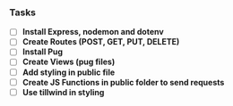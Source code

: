 ### Tasks
- [ ] **Install Express, nodemon and dotenv**
- [ ] **Create Routes (POST, GET, PUT, DELETE)**
- [ ] **Install Pug**
- [ ] **Create Views (pug files)**
- [ ] **Add styling in public file**
- [ ] **Create JS Functions in public folder to send requests**
- [ ] **Use tillwind in styling**
